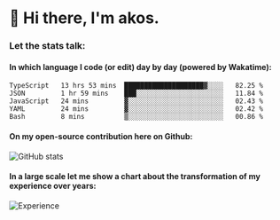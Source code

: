 # 👋 Hi there, I'm akos. 


### Let the stats talk:


#### In which language I code (or edit) day by day (powered by Wakatime): 

<!--START_SECTION:waka-->
```text
TypeScript   13 hrs 53 mins  ████████████████████▓░░░░   82.25 % 
JSON         1 hr 59 mins    ███░░░░░░░░░░░░░░░░░░░░░░   11.84 % 
JavaScript   24 mins         ▓░░░░░░░░░░░░░░░░░░░░░░░░   02.43 % 
YAML         24 mins         ▓░░░░░░░░░░░░░░░░░░░░░░░░   02.42 % 
Bash         8 mins          ▒░░░░░░░░░░░░░░░░░░░░░░░░   00.86 % 
```
<!--END_SECTION:waka-->

#### On my open-source contribution here on Github:
 
![GitHub stats](https://github-readme-stats.vercel.app/api?username=akosbalasko)

#### In a large scale let me show a chart about the transformation of my experience over years:   

![Experience](https://cr-skills-chart-widget.azurewebsites.net/api/api?username=akosbalasko)

